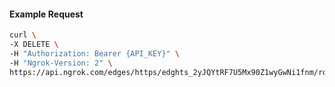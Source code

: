 <!-- Code generated for API Clients. DO NOT EDIT. -->

#### Example Request

```bash
curl \
-X DELETE \
-H "Authorization: Bearer {API_KEY}" \
-H "Ngrok-Version: 2" \
https://api.ngrok.com/edges/https/edghts_2yJQYtRF7U5Mx90Z1wyGwNi1fnm/routes/edghtsrt_2yJQYooo2WEVASV5AtHVUMA4yO3/webhook_verification
```
